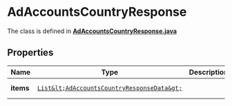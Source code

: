 

# AdAccountsCountryResponse

The class is defined in **[AdAccountsCountryResponse.java](../../src/main/java/org/openapitools/model/AdAccountsCountryResponse.java)**

## Properties

Name | Type | Description | Notes
------------ | ------------- | ------------- | -------------
**items** | [`List&lt;AdAccountsCountryResponseData&gt;`](AdAccountsCountryResponseData.md) |  |  [optional property]



